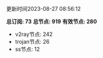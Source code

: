 更新时间2023-08-27 08:56:12

**总订阅: 73**
**总节点: 919**
**有效节点: 280**
- v2ray节点: 242
- trojan节点: 26
- ss节点: 12
